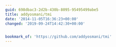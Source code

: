 ```yaml
---
guid: 698dbac3-2d2b-430b-8095-95495499abe5
title: addyosmani/tmi
date: '2014-11-05T16:36:23+00:00'
changed: '2019-09-24T14:42:30+00:00'


bookmark_of: 'https://github.com/addyosmani/tmi'
---
```




